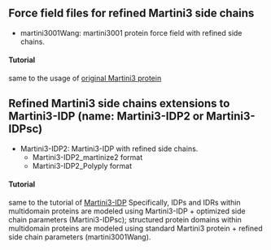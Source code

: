 ## Force field files for refined Martini3 side chains
 - martini3001Wang: martini3001 protein force field with refined side chains.
#### Tutorial
same to the usage of [original Martini3 protein](https://cgmartini.nl/docs/tutorials/Martini3/ProteinsI/) 

## Refined Martini3 side chains extensions to Martini3-IDP (name: Martini3-IDP2 or Martini3-IDPsc)
 - Martini3-IDP2: Martini3-IDP with refined side chains.
   - Martini3-IDP2_martinize2 format
   - Martini3-IDP2_Polyply format
#### Tutorial
same to the tutorial of [Martini3-IDP](https://github.com/Martini-Force-Field-Initiative/Martini3-IDP-parameters/tree/main/force_field/readme.md)
Specifically, IDPs and IDRs within multidomain proteins are modeled using Martini3-IDP + optimized side chain parameters (Martini3-IDPsc); structured protein domains within multidomain proteins are modeled using standard Martini3 protein + refined side chain parameters (martini3001Wang).


